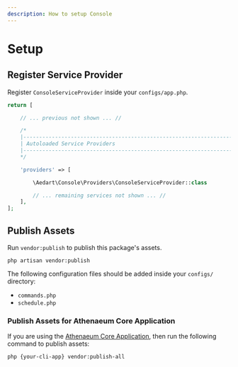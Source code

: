 ```yaml
---
description: How to setup Console
---
```

# Setup

## Register Service Provider

Register `ConsoleServiceProvider` inside your `configs/app.php`. 

```php
return [

    // ... previous not shown ... //

    /*
    |--------------------------------------------------------------------------
    | Autoloaded Service Providers
    |--------------------------------------------------------------------------
    */

    'providers' => [

        \Aedart\Console\Providers\ConsoleServiceProvider::class

        // ... remaining services not shown ... //
    ],
];
```

## Publish Assets

Run `vendor:publish` to publish this package's assets.

```console
php artisan vendor:publish
```

The following configuration files should be added inside your `configs/` directory:

- `commands.php`
- `schedule.php`

### Publish Assets for Athenaeum Core Application

If you are using the [Athenaeum Core Application](../core/), then run the following command to publish assets:

```console
php {your-cli-app} vendor:publish-all
```
